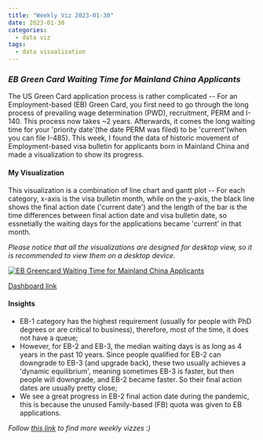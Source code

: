 ```yaml
---
title: "Weekly Viz 2023-01-30"
date: 2023-01-30
categories:
  - data viz
tags:
  - data visualization
---
```


### *EB Green Card Waiting Time for Mainland China Applicants*

The US Green Card application process is rather complicated -- For an Employment-based (EB) Green Card, you first need to go through the long process of prevailing wage determination (PWD), recruitment, PERM and I-140. This process now takes ~2 years. Afterwards, it comes the long waiting time for your 'priority date'(the date PERM was filed) to be 'current'(when you can file I-485). This week, I found the data of historic movement of Employment-based visa bulletin for applicants born in Mainland China and made a visualization to show its progress.  

#### My Visualization

This visualization is a combination of line chart and gantt plot -- For each category, x-axis is the visa bulletin month, while on the y-axis, the black line shows the final action date ('current date') and the length of the bar is the time differences between final action date and visa bulletin date, so essnetially the waiting days for the applications became 'current' in that month.    

*Please notice that all the visualizations are designed for desktop view, so it is recommended to view them on a desktop device.*  

<div class='tableauPlaceholder' id='viz1675142611964' style='position: relative'><noscript><a href='#'>
  <img alt='EB Greencard Waiting Time for Mainland China Applicants ' src='https:&#47;&#47;public.tableau.com&#47;static&#47;images&#47;20&#47;20230130EBGreencardWaitingTimeforMainlandChinaApplicants&#47;EBGreencardWaitingTimeforMainlandChinaApplicants&#47;1_rss.png' style='border: none' />
  </a></noscript>
  <object class='tableauViz'  style='display:none;'>
    <param name='host_url' value='https%3A%2F%2Fpublic.tableau.com%2F' />
    <param name='embed_code_version' value='3' /> 
    <param name='site_root' value='' />
    <param name='name' value='20230130EBGreencardWaitingTimeforMainlandChinaApplicants&#47;EBGreencardWaitingTimeforMainlandChinaApplicants' />
    <param name='tabs' value='no' />
    <param name='toolbar' value='yes' />
    <param name='static_image' value='https:&#47;&#47;public.tableau.com&#47;static&#47;images&#47;20&#47;20230130EBGreencardWaitingTimeforMainlandChinaApplicants&#47;EBGreencardWaitingTimeforMainlandChinaApplicants&#47;1.png' />
    <param name='animate_transition' value='yes' />
    <param name='display_static_image' value='yes' />
    <param name='display_spinner' value='yes' />
    <param name='display_overlay' value='yes' />
    <param name='display_count' value='yes' />
    <param name='language' value='en-US' />
  </object></div>             
  <script type='text/javascript'>           
  var divElement = document.getElementById('viz1675142611964');       
  var vizElement = divElement.getElementsByTagName('object')[0];                
  if ( divElement.offsetWidth > 800 ) { vizElement.style.width='800px';vizElement.style.height='827px';} else if ( divElement.offsetWidth > 500 ) { vizElement.style.width='800px';vizElement.style.height='827px';} else { vizElement.style.width='100%';vizElement.style.height='777px';}                     var scriptElement = document.createElement('script');               
  scriptElement.src = 'https://public.tableau.com/javascripts/api/viz_v1.js';    
  vizElement.parentNode.insertBefore(scriptElement, vizElement);             
</script>  

[Dashboard link](https://public.tableau.com/views/20230130EBGreencardWaitingTimeforMainlandChinaApplicants/EBGreencardWaitingTimeforMainlandChinaApplicants?:language=en-US&:display_count=n&:origin=viz_share_link)
  
#### Insights
* EB-1 category has the highest requirement (usually for people with PhD degrees or are critical to business), therefore, most of the time, it does not have a queue;  
* However, for EB-2 and EB-3, the median waiting days is as long as 4 years in the past 10 years. Since people qualified for EB-2 can downgrade to EB-3 (and upgrade back), these two usually achieves a 'dynamic equilibrium', meaning sometimes EB-3 is faster, but then people will downgrade, and EB-2 became faster. So their final action dates are usually pretty close;  
* We see a great progress in EB-2 final action date during the pandemic, this is because the unused Family-based (FB) quota was given to EB applications.  
  
*Follow [this link](https://yudong-94.github.io/personal-website/project/WeeklyViz2023/) to find more weekly vizzes :)*
